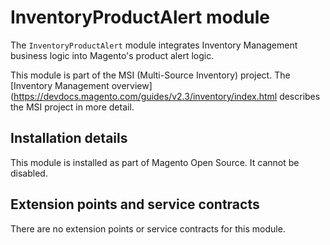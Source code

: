 # InventoryProductAlert module

The `InventoryProductAlert` module integrates Inventory Management business logic into Magento's product alert logic.

This module is part of the MSI (Multi-Source Inventory) project. The 
[Inventory Management overview](https://devdocs.magento.com/guides/v2.3/inventory/index.html
describes the MSI project in more detail.

## Installation details

This module is installed as part of Magento Open Source. It cannot be disabled.

## Extension points and service contracts

There are no extension points or service contracts for this module.


